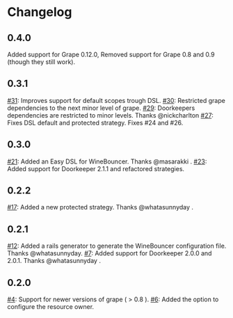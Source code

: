 Changelog
=========

## 0.4.0
Added support for Grape 0.12.0, Removed support for Grape 0.8 and 0.9 (though they still work).

## 0.3.1
[#31](https://github.com/antek-drzewiecki/wine_bouncer/pull/31): Improves support for default scopes trough DSL.
[#30](https://github.com/antek-drzewiecki/wine_bouncer/pull/30): Restricted grape dependencies to the next minor level of grape.
[#29](https://github.com/antek-drzewiecki/wine_bouncer/pull/29): Doorkeepers dependencies are restricted to minor levels. Thanks @nickcharlton
[#27](https://github.com/antek-drzewiecki/wine_bouncer/pull/27): Fixes DSL default and protected strategy. Fixes #24 and #26.

## 0.3.0
[#21](https://github.com/antek-drzewiecki/wine_bouncer/pull/21): Added an Easy DSL for WineBouncer. Thanks @masarakki .
[#23](https://github.com/antek-drzewiecki/wine_bouncer/pull/23): Added support for Doorkeeper 2.1.1 and refactored strategies.

## 0.2.2
[#17](https://github.com/antek-drzewiecki/wine_bouncer/pull/17): Added a new protected strategy. Thanks @whatasunnyday .

## 0.2.1
[#12](https://github.com/antek-drzewiecki/wine_bouncer/pull/12): Added a rails generator to generate the WineBouncer configuration file. Thanks @whatasunnyday.
[#7](https://github.com/antek-drzewiecki/wine_bouncer/pull/7): Added support for Doorkeeper 2.0.0 and 2.0.1. Thanks @whatasunnyday .

## 0.2.0
[#4](https://github.com/antek-drzewiecki/wine_bouncer/pull/4): Support for newer versions of grape ( > 0.8 ).
[#6](https://github.com/antek-drzewiecki/wine_bouncer/pull/6): Added the option to configure the resource owner.
